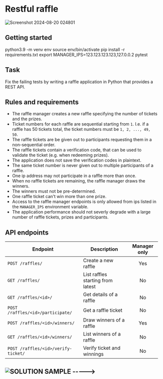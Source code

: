 # Restful raffle
![Screenshot 2024-08-20 024801](https://github.com/user-attachments/assets/559944b5-e684-4dbd-b047-edf2e391bdfc)


## Getting started


python3.9 -m venv env
source env/bin/activate
pip install -r requirements.txt
export MANAGER_IPS=123.123.123.123,127.0.0.2
pytest

## Task

Fix the failing tests by writing a raffle application in Python that provides a REST API.

## Rules and requirements

* The raffle manager creates a new raffle specifying the number of tickets and the prizes.
* Ticket numbers for each raffle are sequential starting from `1`. I.e. if a raffle has 50 tickets total, the ticket numbers must be `1, 2, ..., 49, 50`. 
* The raffle tickets are be given out to participants requesting them in a non-sequential order.
* The raffle tickets contain a verification code, that can be used to validate the ticket (e.g. when redeeming prizes).
* The application does not save the verification codes in plaintext.
* The same ticket number is never given out to multiple participants of a raffle.
* One ip address may not participate in a raffle more than once.
* When no raffle tickets are remaining, the raffle manager draws the winners. 
* The winners must not be pre-determined.
* One raffle ticket can't win more than one prize.
* Access to the raffle manager endpoints is only allowed from ips listed in the `MANAGER_IPS` environment variable.
* The application performance should not severly degrade with a large number of raffle tickets, prizes and participants.


## API endpoints

| Endpoint                            | Description                       | Manager only |
|-------------------------------------|-----------------------------------|:------------:|
| `POST /raffles/`                    | Create a new raffle               |     Yes      |
| `GET /raffles/`                     | List raffles starting from latest |      No      |
| `GET /raffles/<id>/`                | Get details of a raffle           |      No      |
| `POST /raffles/<id>/participate/`   | Get a raffle ticket               |      No      |
| `POST /raffles/<id>/winners/`       | Draw winners of a raffle          |     Yes      |
| `GET /raffles/<id>/winners/`        | List winners of a raffle          |      No      |
| `POST /raffles/<id>/verify-ticket/` | Verify ticket and winnings        |      No      |


## ![SOLUTION SAMPLE ----->](https://youtu.be/G_glPIl5Dro?si=DmiIH3oQ4esYO0BF)
